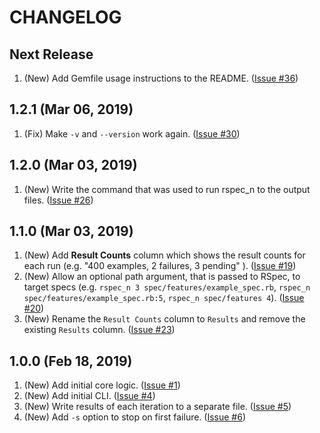 # CHANGELOG

## Next Release

1. (New) Add Gemfile usage instructions to the README.  ([Issue #36](https://github.com/roberts1000/rspec_n/issues/36))

## 1.2.1 (Mar 06, 2019)

1. (Fix) Make `-v` and `--version` work again.  ([Issue #30](https://github.com/roberts1000/rspec_n/issues/30))

## 1.2.0 (Mar 03, 2019)

1. (New) Write the command that was used to run rspec_n to the output files.  ([Issue #26](https://github.com/roberts1000/rspec_n/issues/26))

## 1.1.0 (Mar 03, 2019)

1. (New) Add **Result Counts** column which shows the result counts for each run (e.g. "400 examples, 2 failures, 3 pending" ).  ([Issue #19](https://github.com/roberts1000/rspec_n/issues/19))
1. (New) Allow an optional path argument, that is passed to RSpec, to target specs (e.g. `rspec_n 3 spec/features/example_spec.rb`, `rspec_n spec/features/example_spec.rb:5`, `rspec_n spec/features 4`).  ([Issue #20](https://github.com/roberts1000/rspec_n/issues/20))
1. (New) Rename the `Result Counts` column to `Results` and remove the existing `Results` column.  ([Issue #23](https://github.com/roberts1000/rspec_n/issues/23))

## 1.0.0 (Feb 18, 2019)

1. (New) Add initial core logic. ([Issue #1](https://github.com/roberts1000/rspec_n/issues/1))
1. (New) Add initial CLI. ([Issue #4](https://github.com/roberts1000/rspec_n/issues/4))
1. (New) Write results of each iteration to a separate file.  ([Issue #5](https://github.com/roberts1000/rspec_n/issues/5))
1. (New) Add `-s` option to stop on first failure.  ([Issue #6](https://github.com/roberts1000/rspec_n/issues/6))
